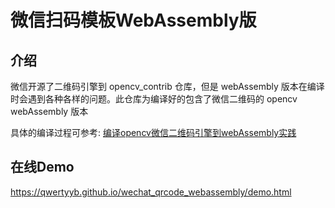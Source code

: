 # 微信扫码模板WebAssembly版

## 介绍

微信开源了二维码引擎到 opencv_contrib 仓库，但是 webAssembly 版本在编译时会遇到各种各样的问题。此仓库为编译好的包含了微信二维码的 opencv webAssembly 版本

具体的编译过程可参考: [编译opencv微信二维码引擎到webAssembly实践](https://qwertyyb.github.io/2021/06/19/%E7%BC%96%E8%AF%91opencv%E5%BE%AE%E4%BF%A1%E6%89%AB%E7%A0%81%E6%A8%A1%E5%9D%97%E5%88%B0webAssembly%E5%AE%9E%E8%B7%B5/)

## 在线Demo

https://qwertyyb.github.io/wechat_qrcode_webassembly/demo.html